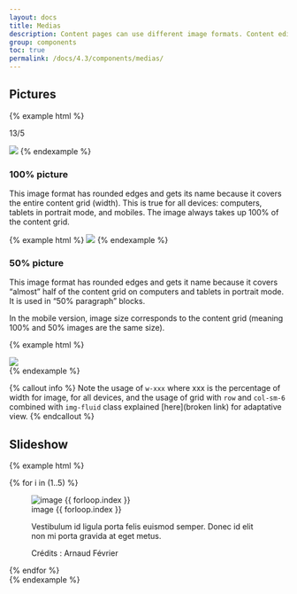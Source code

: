 ```yaml
---
layout: docs
title: Medias
description: Content pages can use different image formats. Content editors can choose from the following options > illustrations, packshots and photo essays produced by SNCF.
group: components
toc: true
permalink: /docs/4.3/components/medias/
---
```


## Pictures

{% example html %}
<p class="text-center">13/5</p>
<img class="w-100 rounded" src="https://dummyimage.com/656x253/333/fff" />
{% endexample %}

### 100% picture

This image format has rounded edges and gets its name because it covers the entire content grid (width). This is true for all devices: computers, tablets in portrait mode, and mobiles. The image always takes up 100% of the content grid.

{% example html %}
<img class="img-fluid rounded" src="https://dummyimage.com/1920x1080/333/fff" />
{% endexample %}

### 50% picture

This image format has rounded edges and gets it name because it covers “almost” half of the content grid on computers and tablets in portrait mode. It is used in “50% paragraph” blocks.

In the mobile version, image size corresponds to the content grid (meaning 100% and 50% images are the same size).

{% example html %}
<div class="row">
  <div class="col-sm-6">
    <img class="img-fluid rounded" src="https://dummyimage.com/1920x1080/333/fff" />
  </div>
</div>
{% endexample %}

{% callout info %}
Note the usage of `w-xxx` where xxx is the percentage of width for image, for all devices, and the usage of grid with `row` and `col-sm-6` combined with `img-fluid` class explained [here](broken link) for adaptative view.
{% endcallout %}


## Slideshow

{% example html %}
<div class="swiper slideshow" data-component="slideshow">
  <div class="swiper-container" data-role="container">
    <!-- Additional required wrapper -->
    <div class="swiper-wrapper">
      {% for i in (1..5) %}
      <div class="swiper-slide">
        <figure role="group">
          <img class="w-100 mb-4 rounded" src="https://dummyimage.com/656x394/333/fff" alt="image {{ forloop.index }}" />
          <figcaption>
            <span class="sr-only">image {{ forloop.index }}</span>
            <p class="mb-2">Vestibulum id ligula porta felis euismod semper. Donec id elit non mi porta gravida at eget metus.</p>
            <p class="mb-0 text-xs">Crédits : Arnaud Février</p>
          </figcaption>
        </figure>
      </div>
      {% endfor %}     
    </div>
  </div>
  <div class="swiper-pagination mt-3 mt-md-4 text-primary" data-role="pagination"></div>
  <div class="swiper-buttons">
    <div class="swiper-button-prev" data-role="button-prev"><i class="icons-arrow-prev icons-size-x75" aria-hidden="true"></i></div>
    <div class="swiper-button-next" data-role="button-next"><i class="icons-arrow-next icons-size-x75" aria-hidden="true"></i></div>
  </div>
</div>
{% endexample %}
